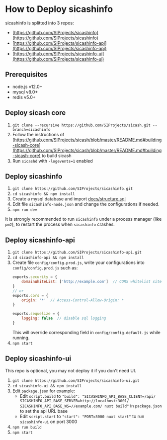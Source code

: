 # How to Deploy sicashinfo

sicashinfo is splitted into 3 repos:
* [https://github.com/SIProjects/sicashinfo](https://github.com/SIProjects/sicashinfo)
* [https://github.com/SIProjects/sicashinfo-api](https://github.com/SIProjects/sicashinfo-api)
* [https://github.com/SIProjects/sicashinfo-ui](https://github.com/SIProjects/sicashinfo-ui)

## Prerequisites

* node.js v12.0+
* mysql v8.0+
* redis v5.0+

## Deploy sicash core
1. `git clone --recursive https://github.com/SIProjects/sicash.git --branch=sicashinfo`
2. Follow the instructions of [https://github.com/SIProjects/sicash/blob/master/README.md#building-sicash-core](https://github.com/SIProjects/sicash/blob/master/README.md#building-sicash-core) to build sicash
3. Run `sicashd` with `-logevents=1` enabled

## Deploy sicashinfo
1. `git clone https://github.com/SIProjects/sicashinfo.git`
2. `cd sicashinfo && npm install`
3. Create a mysql database and import [docs/structure.sql](structure.sql)
4. Edit file `sicashinfo-node.json` and change the configurations if needed.
5. `npm run dev`

It is strongly recommended to run `sicashinfo` under a process manager (like `pm2`), to restart the process when `sicashinfo` crashes.

## Deploy sicashinfo-api
1. `git clone https://github.com/SIProjects/sicashinfo-api.git`
2. `cd sicashinfo-api && npm install`
3. Create file `config/config.prod.js`, write your configurations into `config/config.prod.js` such as:
    ```javascript
    exports.security = {
        domainWhiteList: ['http://example.com']  // CORS whitelist sites
    }
    // or
    exports.cors = {
        origin: '*'  // Access-Control-Allow-Origin: *
    }

    exports.sequelize = {
        logging: false  // disable sql logging
    }
    ```
    This will override corresponding field in `config/config.default.js` while running.
4. `npm start`

## Deploy sicashinfo-ui
This repo is optional, you may not deploy it if you don't need UI.
1. `git clone https://github.com/SIProjects/sicashinfo-ui.git`
2. `cd sicashinfo-ui && npm install`
3. Edit `package.json` for example:
   * Edit `script.build` to `"build": "SICASHINFO_API_BASE_CLIENT=/api/ SICASHINFO_API_BASE_SERVER=http://localhost:3001/ SICASHINFO_API_BASE_WS=//example.com/ nuxt build"` in `package.json` to set the api URL base
   * Edit `script.start` to `"start": "PORT=3000 nuxt start"` to run `sicashinfo-ui` on port 3000
4. `npm run build`
5. `npm start`
